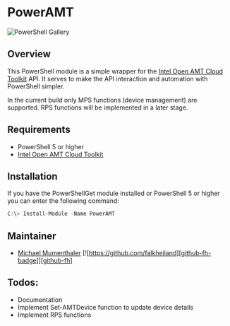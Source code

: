 # PowerAMT

![PowerShell Gallery](https://img.shields.io/powershellgallery/dt/PowerAMT)

## Overview

This PowerShell module is a simple wrapper for the [Intel Open AMT Cloud Toolkit](https://github.com/open-amt-cloud-toolkit/open-amt-cloud-toolkit) API.
It serves to make the API interaction and automation with PowerShell simpler.

In the current build only MPS functions (device management) are supported. RPS functions will be implemented in a later stage.

## Requirements

- PowerShell 5 or higher
- [Intel Open AMT Cloud Toolkit](https://github.com/open-amt-cloud-toolkit/open-amt-cloud-toolkit)

## Installation

If you have the PowerShellGet module installed or PowerShell 5 or higher you can enter the following command:

```powershell
C:\> Install-Module -Name PowerAMT
```

## Maintainer

- [Michael Mumenthaler]("https://github.com/michaelmumenthaler") [![https://github.com/falkheiland][github-fh-badge]][github-fh]

## Todos:

- Documentation
- Implement Set-AMTDevice function to update device details
- Implement RPS functions
